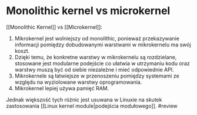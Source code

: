 # Monolithic kernel vs microkernel
[[Monolithic Kernel]] vs [[Microkernel]]:

1. Mikrokernel jest wolniejszy od monolithic, ponieważ przekazywanie informacji pomiędzy dobudowanymi warstwami w mikrokernelu ma swój koszt.
2. Dzięki temu, że konkretne warstwy w mikrokernelu są rozdzielane, stosowane jest modularne podejście co ułatwia w utrzymaniu kodu oraz warstwy muszą być od siebie niezależne i mieć odpowiednie API.
3. Mikrokernele są łatwiejsze w przenoszeniu pomiędzy systemami ze względu na wyziolowane warstwy oprogramowania.
4. Mikrokernel lepiej używa pamięć RAM.

Jednak większość tych różnic jest usuwana w Linuxie na skutek zastosowania [[Linux kernel module|podejścia modułowego]]. #review